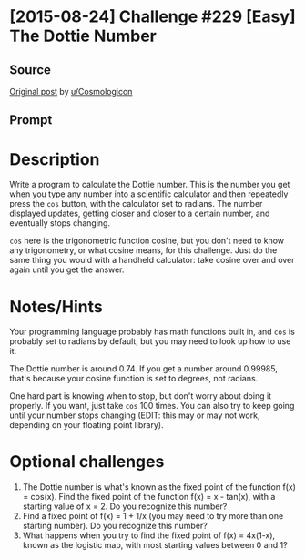 # [2015-08-24] Challenge #229 [Easy] The Dottie Number

## Source

[Original post](https://old.reddit.com/r/dailyprogrammer/comments/3i99w8/20150824_challenge_229_easy_the_dottie_number/) by [u/Cosmologicon](https://old.reddit.com/user/Cosmologicon)

## Prompt

# Description

Write a program to calculate the Dottie number. This is the number you get when you type any number into a scientific calculator and then repeatedly press the `cos` button, with the calculator set to radians. The number displayed updates, getting closer and closer to a certain number, and eventually stops changing.

`cos` here is the trigonometric function cosine, but you don't need to know any trigonometry, or what cosine means, for this challenge. Just do the same thing you would with a handheld calculator: take cosine over and over again until you get the answer.

# Notes/Hints

Your programming language probably has math functions built in, and `cos` is probably set to radians by default, but you may need to look up how to use it.

The Dottie number is around 0.74. If you get a number around 0.99985, that's because your cosine function is set to degrees, not radians.

One hard part is knowing when to stop, but don't worry about doing it properly. If you want, just take `cos` 100 times. You can also try to keep going until your number stops changing (EDIT: this may or may not work, depending on your floating point library).

# Optional challenges

1. The Dottie number is what's known as the fixed point of the function f(x) = cos(x). Find the fixed point of the function f(x) = x - tan(x), with a starting value of x = 2. Do you recognize this number?
1. Find a fixed point of f(x) = 1 + 1/x (you may need to try more than one starting number). Do you recognize this number?
1. What happens when you try to find the fixed point of f(x) = 4x(1-x), known as the logistic map, with most starting values between 0 and 1?
